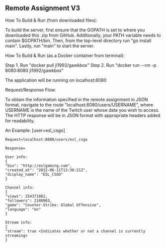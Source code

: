 ## Remote Assignment V3

How To Build & Run (from downloaded files):

To build the server, first ensure that the GOPATH is set to where 
you downloaded this .zip from GitHub. Additionally, your PATH variable needs to 
contain $GOPATH/bin. Then, from the top-level directory run "go install main". 
Lastly, run "main" to start the server.

How To Build & Run (as a Docker container from terminal):

Step 1. Run "docker pull jl1992/gawkbox"
Step 2. Run "docker run --rm -p 8080:8080 jl1992/gawkbox"

The application will be running on localhost:8080

Request/Response Flow:

To obtain the information specified in the remote assignment in JSON format, 
navigate to the route "localhost:8080/users/USERNAME", where USERNAME is the name 
of the Twitch user whose data you wish to access. The HTTP response will be in
JSON format with appropriate headers added for readability.

An Example: [user=esl_csgo]

    Request=localhost:8080/users/esl_csgo

    Response=

    User info:
    {
    "bio": "http://eslgaming.com",
    "created_at": "2012-06-11T13:36:21Z",
    "display_name": "ESL_CSGO"
    }

    Channel info:
    {
    "views": 254371862,
    "followers": 2188903,
    "game": "Counter-Strike: Global Offensive",
    "language": "en"
    }

    Stream info:
    {
    "stream": true <Indicates whether or not a channel is currently streaming>
    }

